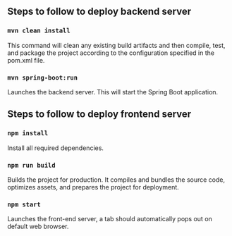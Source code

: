 ## Steps to follow to deploy backend server ##

### `mvn clean install`

This command will clean any existing build artifacts and then compile, test, and package the project according to the configuration specified in the pom.xml file. 

### `mvn spring-boot:run`

Launches the backend server. This will start the Spring Boot application.

## Steps to follow to deploy frontend server ##

### `npm install`

Install all required dependencies. 

### `npm run build`

Builds the project for production. It compiles and bundles the source code, optimizes assets, and prepares the project for deployment.

### `npm start`

Launches the front-end server, a tab should automatically pops out on default web browser. 
